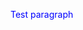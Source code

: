 <html>
  <body>
    <p style= "font-size=32pt;color:blue;background-color=red">Test paragraph</p>
  </body>
  </html>
